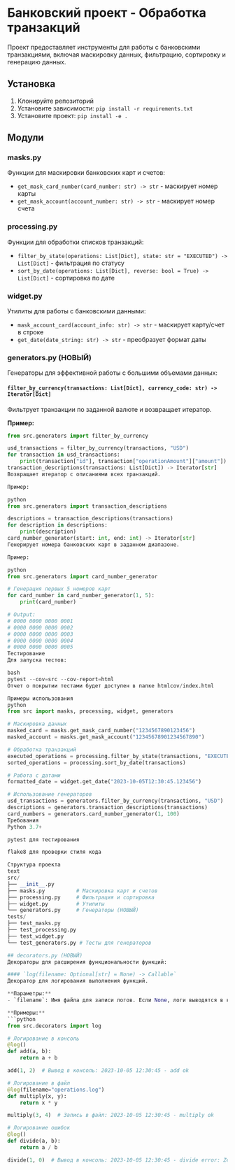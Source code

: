 # Банковский проект - Обработка транзакций

Проект предоставляет инструменты для работы с банковскими транзакциями, включая маскировку данных, фильтрацию, сортировку и генерацию данных.

## Установка

1. Клонируйте репозиторий
2. Установите зависимости: `pip install -r requirements.txt`
3. Установите проект: `pip install -e .`

## Модули

### masks.py
Функции для маскировки банковских карт и счетов:

- `get_mask_card_number(card_number: str) -> str` - маскирует номер карты
- `get_mask_account(account_number: str) -> str` - маскирует номер счета

### processing.py
Функции для обработки списков транзакций:

- `filter_by_state(operations: List[Dict], state: str = "EXECUTED") -> List[Dict]` - фильтрация по статусу
- `sort_by_date(operations: List[Dict], reverse: bool = True) -> List[Dict]` - сортировка по дате

### widget.py
Утилиты для работы с банковскими данными:

- `mask_account_card(account_info: str) -> str` - маскирует карту/счет в строке
- `get_date(date_string: str) -> str` - преобразует формат даты

### generators.py (НОВЫЙ)
Генераторы для эффективной работы с большими объемами данных:

#### `filter_by_currency(transactions: List[Dict], currency_code: str) -> Iterator[Dict]`
Фильтрует транзакции по заданной валюте и возвращает итератор.

**Пример:**
```python
from src.generators import filter_by_currency

usd_transactions = filter_by_currency(transactions, "USD")
for transaction in usd_transactions:
    print(transaction["id"], transaction["operationAmount"]["amount"])
transaction_descriptions(transactions: List[Dict]) -> Iterator[str]
Возвращает итератор с описаниями всех транзакций.

Пример:

python
from src.generators import transaction_descriptions

descriptions = transaction_descriptions(transactions)
for description in descriptions:
    print(description)
card_number_generator(start: int, end: int) -> Iterator[str]
Генерирует номера банковских карт в заданном диапазоне.

Пример:

python
from src.generators import card_number_generator

# Генерация первых 5 номеров карт
for card_number in card_number_generator(1, 5):
    print(card_number)

# Output:
# 0000 0000 0000 0001
# 0000 0000 0000 0002
# 0000 0000 0000 0003
# 0000 0000 0000 0004
# 0000 0000 0000 0005
Тестирование
Для запуска тестов:

bash
pytest --cov=src --cov-report=html
Отчет о покрытии тестами будет доступен в папке htmlcov/index.html

Примеры использования
python
from src import masks, processing, widget, generators

# Маскировка данных
masked_card = masks.get_mask_card_number("1234567890123456")
masked_account = masks.get_mask_account("12345678901234567890")

# Обработка транзакций
executed_operations = processing.filter_by_state(transactions, "EXECUTED")
sorted_operations = processing.sort_by_date(transactions)

# Работа с датами
formatted_date = widget.get_date("2023-10-05T12:30:45.123456")

# Использование генераторов
usd_transactions = generators.filter_by_currency(transactions, "USD")
descriptions = generators.transaction_descriptions(transactions)
card_numbers = generators.card_number_generator(1, 100)
Требования
Python 3.7+

pytest для тестирования

flake8 для проверки стиля кода

Структура проекта
text
src/
├── __init__.py
├── masks.py          # Маскировка карт и счетов
├── processing.py     # Фильтрация и сортировка
├── widget.py         # Утилиты
└── generators.py     # Генераторы (НОВЫЙ)
tests/
├── test_masks.py
├── test_processing.py
├── test_widget.py
└── test_generators.py # Тесты для генераторов

## decorators.py (НОВЫЙ)
Декораторы для расширения функциональности функций:

#### `log(filename: Optional[str] = None) -> Callable`
Декоратор для логирования выполнения функций.

**Параметры:**
- `filename`: Имя файла для записи логов. Если None, логи выводятся в консоль.

**Примеры:**
```python
from src.decorators import log

# Логирование в консоль
@log()
def add(a, b):
    return a + b

add(1, 2)  # Вывод в консоль: 2023-10-05 12:30:45 - add ok

# Логирование в файл
@log(filename="operations.log")
def multiply(x, y):
    return x * y

multiply(3, 4)  # Запись в файл: 2023-10-05 12:30:45 - multiply ok

# Логирование ошибок
@log()
def divide(a, b):
    return a / b

divide(1, 0)  # Вывод в консоль: 2023-10-05 12:30:45 - divide error: ZeroDivisionError. Inputs: (1, 0), {}
